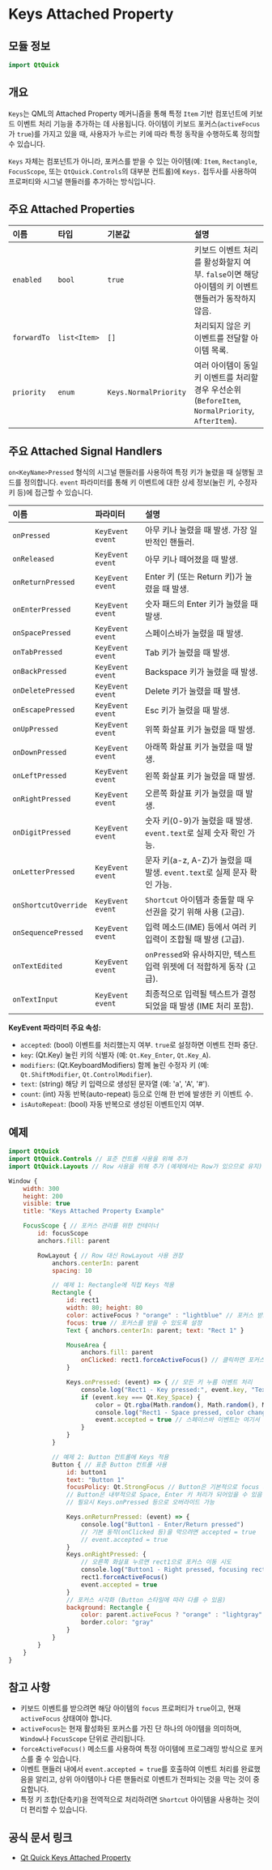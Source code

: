 # Keys Attached Property

## 모듈 정보

```qml
import QtQuick
```

## 개요

`Keys`는 QML의 Attached Property 메커니즘을 통해 특정 `Item` 기반 컴포넌트에 키보드 이벤트 처리 기능을 추가하는 데 사용됩니다. 아이템이 키보드 포커스(`activeFocus`가 `true`)를 가지고 있을 때, 사용자가 누르는 키에 따라 특정 동작을 수행하도록 정의할 수 있습니다.

`Keys` 자체는 컴포넌트가 아니라, 포커스를 받을 수 있는 아이템(예: `Item`, `Rectangle`, `FocusScope`, 또는 `QtQuick.Controls`의 대부분 컨트롤)에 `Keys.` 접두사를 사용하여 프로퍼티와 시그널 핸들러를 추가하는 방식입니다.

## 주요 Attached Properties

| 이름      | 타입    | 기본값 | 설명                                                                          |
| :-------- | :------ | :----- | :---------------------------------------------------------------------------- |
| `enabled` | `bool`  | `true` | 키보드 이벤트 처리를 활성화할지 여부. `false`이면 해당 아이템의 키 이벤트 핸들러가 동작하지 않음. |
| `forwardTo` | `list<Item>` | `[]`   | 처리되지 않은 키 이벤트를 전달할 아이템 목록.                                      |
| `priority`| `enum`  | `Keys.NormalPriority` | 여러 아이템이 동일 키 이벤트를 처리할 경우 우선순위 (`BeforeItem`, `NormalPriority`, `AfterItem`). |

## 주요 Attached Signal Handlers

`on<KeyName>Pressed` 형식의 시그널 핸들러를 사용하여 특정 키가 눌렸을 때 실행될 코드를 정의합니다. `event` 파라미터를 통해 키 이벤트에 대한 상세 정보(눌린 키, 수정자 키 등)에 접근할 수 있습니다.

| 이름                  | 파라미터       | 설명                                                                 |
| :-------------------- | :------------- | :------------------------------------------------------------------- |
| `onPressed`           | `KeyEvent event` | 아무 키나 눌렸을 때 발생. 가장 일반적인 핸들러.                         |
| `onReleased`          | `KeyEvent event` | 아무 키나 떼어졌을 때 발생.                                          |
| `onReturnPressed`     | `KeyEvent event` | Enter 키 (또는 Return 키)가 눌렸을 때 발생.                         |
| `onEnterPressed`      | `KeyEvent event` | 숫자 패드의 Enter 키가 눌렸을 때 발생.                               |
| `onSpacePressed`      | `KeyEvent event` | 스페이스바가 눌렸을 때 발생.                                         |
| `onTabPressed`        | `KeyEvent event` | Tab 키가 눌렸을 때 발생.                                             |
| `onBackPressed`       | `KeyEvent event` | Backspace 키가 눌렸을 때 발생.                                     |
| `onDeletePressed`     | `KeyEvent event` | Delete 키가 눌렸을 때 발생.                                        |
| `onEscapePressed`     | `KeyEvent event` | Esc 키가 눌렸을 때 발생.                                           |
| `onUpPressed`         | `KeyEvent event` | 위쪽 화살표 키가 눌렸을 때 발생.                                     |
| `onDownPressed`       | `KeyEvent event` | 아래쪽 화살표 키가 눌렸을 때 발생.                                   |
| `onLeftPressed`       | `KeyEvent event` | 왼쪽 화살표 키가 눌렸을 때 발생.                                     |
| `onRightPressed`      | `KeyEvent event` | 오른쪽 화살표 키가 눌렸을 때 발생.                                   |
| `onDigitPressed`      | `KeyEvent event` | 숫자 키(0-9)가 눌렸을 때 발생. `event.text`로 실제 숫자 확인 가능.   |
| `onLetterPressed`     | `KeyEvent event` | 문자 키(a-z, A-Z)가 눌렸을 때 발생. `event.text`로 실제 문자 확인 가능. |
| `onShortcutOverride`  | `KeyEvent event` | `Shortcut` 아이템과 충돌할 때 우선권을 갖기 위해 사용 (고급).          |
| `onSequencePressed`   | `KeyEvent event` | 입력 메소드(IME) 등에서 여러 키 입력이 조합될 때 발생 (고급).           |
| `onTextEdited`        | `KeyEvent event` | `onPressed`와 유사하지만, 텍스트 입력 위젯에 더 적합하게 동작 (고급). |
| `onTextInput`         | `KeyEvent event` | 최종적으로 입력될 텍스트가 결정되었을 때 발생 (IME 처리 포함).         |

**KeyEvent 파라미터 주요 속성:**
*   `accepted`: (bool) 이벤트를 처리했는지 여부. `true`로 설정하면 이벤트 전파 중단.
*   `key`: (Qt.Key) 눌린 키의 식별자 (예: `Qt.Key_Enter`, `Qt.Key_A`).
*   `modifiers`: (Qt.KeyboardModifiers) 함께 눌린 수정자 키 (예: `Qt.ShiftModifier`, `Qt.ControlModifier`).
*   `text`: (string) 해당 키 입력으로 생성된 문자열 (예: 'a', 'A', '#').
*   `count`: (int) 자동 반복(auto-repeat) 등으로 인해 한 번에 발생한 키 이벤트 수.
*   `isAutoRepeat`: (bool) 자동 반복으로 생성된 이벤트인지 여부.

## 예제

```qml
import QtQuick
import QtQuick.Controls // 표준 컨트롤 사용을 위해 추가
import QtQuick.Layouts // Row 사용을 위해 추가 (예제에서는 Row가 있으므로 유지)

Window {
    width: 300
    height: 200
    visible: true
    title: "Keys Attached Property Example"

    FocusScope { // 포커스 관리를 위한 컨테이너
        id: focusScope
        anchors.fill: parent

        RowLayout { // Row 대신 RowLayout 사용 권장
            anchors.centerIn: parent
            spacing: 10

            // 예제 1: Rectangle에 직접 Keys 적용
            Rectangle {
                id: rect1
                width: 80; height: 80
                color: activeFocus ? "orange" : "lightblue" // 포커스 받으면 색 변경
                focus: true // 포커스를 받을 수 있도록 설정
                Text { anchors.centerIn: parent; text: "Rect 1" }

                MouseArea {
                    anchors.fill: parent
                    onClicked: rect1.forceActiveFocus() // 클릭하면 포커스 받기
                }

                Keys.onPressed: (event) => { // 모든 키 누름 이벤트 처리
                    console.log("Rect1 - Key pressed:", event.key, "Text:", event.text)
                    if (event.key === Qt.Key_Space) {
                        color = Qt.rgba(Math.random(), Math.random(), Math.random(), 1)
                        console.log("Rect1 - Space pressed, color changed")
                        event.accepted = true // 스페이스바 이벤트는 여기서 처리 완료
                    }
                }
            }

            // 예제 2: Button 컨트롤에 Keys 적용
            Button { // 표준 Button 컨트롤 사용
                id: button1
                text: "Button 1"
                focusPolicy: Qt.StrongFocus // Button은 기본적으로 focus 가능
                // Button은 내부적으로 Space, Enter 키 처리가 되어있을 수 있음
                // 필요시 Keys.onPressed 등으로 오버라이드 가능

                Keys.onReturnPressed: (event) => {
                    console.log("Button1 - Enter/Return pressed")
                    // 기본 동작(onClicked 등)을 막으려면 accepted = true
                    // event.accepted = true
                }
                Keys.onRightPressed: {
                    // 오른쪽 화살표 누르면 rect1으로 포커스 이동 시도
                    console.log("Button1 - Right pressed, focusing rect1")
                    rect1.forceActiveFocus()
                    event.accepted = true
                }
                // 포커스 시각화 (Button 스타일에 따라 다를 수 있음)
                background: Rectangle {
                    color: parent.activeFocus ? "orange" : "lightgray"
                    border.color: "gray"
                }
            }
        }
    }
}
```

## 참고 사항

*   키보드 이벤트를 받으려면 해당 아이템의 `focus` 프로퍼티가 `true`이고, 현재 `activeFocus` 상태여야 합니다.
*   `activeFocus`는 현재 활성화된 포커스를 가진 단 하나의 아이템을 의미하며, `Window`나 `FocusScope` 단위로 관리됩니다.
*   `forceActiveFocus()` 메소드를 사용하여 특정 아이템에 프로그래밍 방식으로 포커스를 줄 수 있습니다.
*   이벤트 핸들러 내에서 `event.accepted = true`를 호출하여 이벤트 처리를 완료했음을 알리고, 상위 아이템이나 다른 핸들러로 이벤트가 전파되는 것을 막는 것이 중요합니다.
*   특정 키 조합(단축키)을 전역적으로 처리하려면 `Shortcut` 아이템을 사용하는 것이 더 편리할 수 있습니다.

## 공식 문서 링크

*   [Qt Quick Keys Attached Property](https://doc.qt.io/qt-6/qml-qtquick-keys.html) 